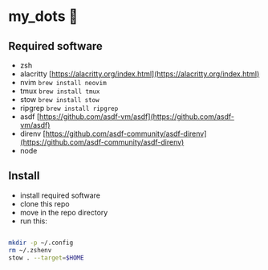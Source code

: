 # my_dots :wrench:

## Required software

- zsh
- alacritty [https://alacritty.org/index.html](https://alacritty.org/index.html)
- nvim `brew install neovim`
- tmux `brew install tmux`
- stow `brew install stow`
- ripgrep `brew install ripgrep`
- asdf [https://github.com/asdf-vm/asdf](https://github.com/asdf-vm/asdf)
- direnv [https://github.com/asdf-community/asdf-direnv](https://github.com/asdf-community/asdf-direnv)
- node

## Install

- install required software
- clone this repo
- move in the repo directory
- run this:

```sh

mkdir -p ~/.config
rm ~/.zshenv
stow . --target=$HOME
```
